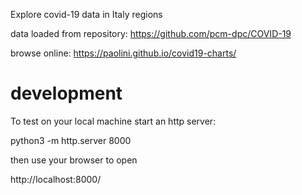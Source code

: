 Explore covid-19 data in Italy regions

data loaded from repository: https://github.com/pcm-dpc/COVID-19

browse online: https://paolini.github.io/covid19-charts/

# development

To test on your local machine start an http server:

python3 -m http.server 8000

then use your browser to open

http://localhost:8000/
